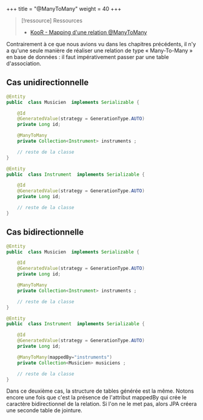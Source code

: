 +++
title = "@ManyToMany"
weight = 40
+++

> [!ressource] Ressources
> - [KooR - Mapping d'une relation @ManyToMany](https://koor.fr/Java/TutorialJEE/jee_jpa_many_to_many.wp)

Contrairement à ce que nous avions vu dans les chapitres précédents, il n'y a qu'une seule manière de réaliser une relation de type « Many-To-Many » en base de données : il faut impérativement passer par une table d'association. 

## Cas unidirectionnelle 
```java
@Entity
public  class Musicien  implements Serializable {

    @Id
    @GeneratedValue(strategy = GenerationType.AUTO)
    private Long id;

    @ManyToMany
    private Collection<Instrument> instruments ;

    // reste de la classe
}

@Entity
public  class Instrument  implements Serializable {

    @Id
    @GeneratedValue(strategy = GenerationType.AUTO)
    private Long id;

    // reste de la classe
}
```

## Cas bidirectionnelle
```java
@Entity
public  class Musicien  implements Serializable {

    @Id
    @GeneratedValue(strategy = GenerationType.AUTO)
    private Long id;

    @ManyToMany
    private Collection<Instrument> instruments ;

    // reste de la classe
}

@Entity
public  class Instrument  implements Serializable {

    @Id
    @GeneratedValue(strategy = GenerationType.AUTO)
    private Long id;

    @ManyToMany(mappedBy="instruments")
    private Collection<Musicien> musiciens ;

    // reste de la classe
}
```

Dans ce deuxième cas, la structure de tables générée est la même. Notons encore une fois que c'est la présence de l'attribut mappedBy qui crée le caractère bidirectionnel de la relation. Si l'on ne le met pas, alors JPA créera une seconde table de jointure. 
